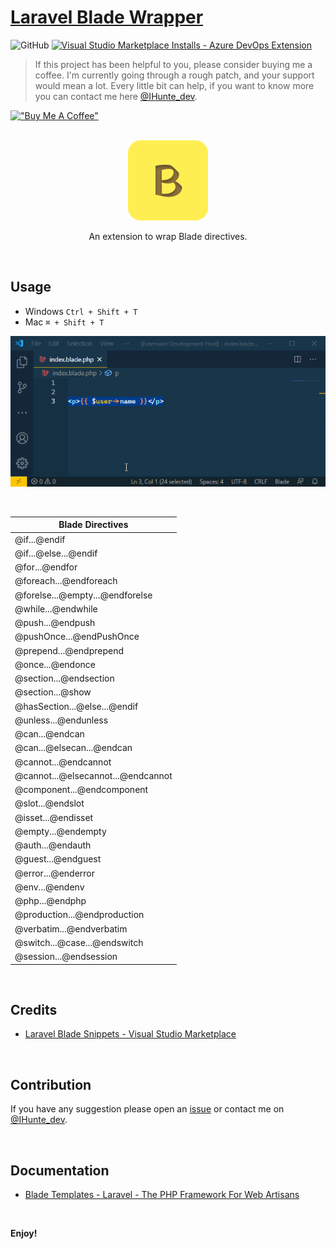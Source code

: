 # [Laravel Blade Wrapper](https://marketplace.visualstudio.com/items?itemName=IHunte.laravel-blade-wrapper)

![GitHub](https://img.shields.io/github/license/IHunte/Laravel-Blade-Wrapper)
[![Visual Studio Marketplace Installs - Azure DevOps Extension](https://img.shields.io/visual-studio-marketplace/azure-devops/installs/services/IHunte.laravel-blade-wrapper?color=%20)](https://marketplace.visualstudio.com/items?itemName=IHunte.laravel-blade-wrapper)

<p>

> If this project has been helpful to you, please consider buying me a coffee. I'm currently going through a rough patch, and your support would mean a lot. Every little bit can help, if you want to know more you can contact me here [@IHunte_dev](https://twitter.com/IHunte_dev).
>

[!["Buy Me A Coffee"](https://www.buymeacoffee.com/assets/img/custom_images/orange_img.png)](https://www.buymeacoffee.com/IHunte)

</p>

<p align="center">
<br />
<img src="https://raw.githubusercontent.com/IHunte/Laravel-Blade-Wrapper/main/images/icon.png">
</p>
<p align="center">
An extension to wrap Blade directives.
</p>

<br>

## Usage

- Windows `Ctrl + Shift + T`
- Mac `⌘ + Shift + T`

<div align="center">

![Demo](https://github.com/IHunte/Laravel-Blade-Wrapper/blob/main/images/demo.gif?raw=true)

</div>

<br>

| Blade Directives                   |
| ---------------------------------- |
| @if...@endif                       |
| @if...@else...@endif               |
| @for...@endfor                     |
| @foreach...@endforeach             |
| @forelse...@empty...@endforelse    |
| @while...@endwhile                 |
| @push...@endpush                   |
| @pushOnce...@endPushOnce           |
| @prepend...@endprepend             |
| @once...@endonce                   |
| @section...@endsection             |
| @section...@show                   |
| @hasSection...@else...@endif       |
| @unless...@endunless               |
| @can...@endcan                     |
| @can...@elsecan...@endcan          |
| @cannot...@endcannot               |
| @cannot...@elsecannot...@endcannot |
| @component...@endcomponent         |
| @slot...@endslot                   |
| @isset...@endisset                 |
| @empty...@endempty                 |
| @auth...@endauth                   |
| @guest...@endguest                 |
| @error...@enderror                 |
| @env...@endenv                     |
| @php...@endphp                     |
| @production...@endproduction       |
| @verbatim...@endverbatim           |
| @switch...@case...@endswitch       |
| @session...@endsession             |

<br>

## Credits

- [Laravel Blade Snippets - Visual Studio Marketplace](https://marketplace.visualstudio.com/items?itemName=onecentlin.laravel-blade)

<br>

## Contribution

If you have any suggestion please open an [issue](https://github.com/IHunte/Laravel-Blade-Wrapper/issues) or contact me on [@IHunte_dev](https://twitter.com/IHunte_dev).

<br>

## Documentation

- [Blade Templates - Laravel - The PHP Framework For Web Artisans](https://laravel.com/docs/8.x/blade)

<br>

**Enjoy!**
